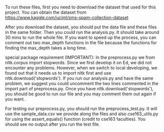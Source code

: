 To run these files, first you need to download the dataset that used for this project.
You can obtain the dataset from https://www.kaggle.com/uciml/sms-spam-collection-dataset

After you download the dataset, you should put the data file and these files in the same folder.
Then you could run the analysis.py. It should take around 30 mins to run the whole file. If you
want to speed up the process, you can comment out two max_depth functions in the file because the 
functions for finding the max_depth takes a long time.

special package requirement (IMPORTANT):
In the preprocess.py we from nltk.corpus import stopwords. Since we first develop it on Ed, we
did not encounter any problems. However, when we switch to local developing, we found out that
it needs us to import nltk first and use nltk.download('stopwords'). If you run our analysis.py
and have the same problem, we suggest you could uncomment the two lines commented in the import 
part of preprocess.py. Once you have nltk.download('stopwords'), you should be good to run our file
and you may comment them out again if you want.

For testing our preprocess.py, you should run the preprocess_test.py. It will use the sample_data.csv
we provide along the files and also cse163_utils.py for using the assert_equals() function 
(credit to cse163 faculties). You should see no output after you run the test file.
